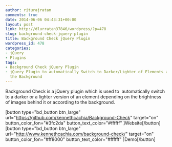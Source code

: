 ```yaml
---
author: riturajratan
comments: true
date: 2014-06-06 04:43:31+00:00
layout: post
link: http://dlurratan37846/wordpress/?p=478
slug: background-check-jquery-plugin
title: Background Check jQuery Plugin
wordpress_id: 478
categories:
- jQuery
- Plugins
tags:
- Background Check jQuery Plugin
- jQuery Plugin to automatically Switch to Darker/Lighter of Elements according to
  the Background
---
```


Background Check is a jQuery plugin which is used to  automatically switch to a darker or a lighter version of an element depending on the brightness of images behind it or according to the background.

[button type="bd_button btn_large" url="https://github.com/kennethcachia/Background-Check" target="on" button_color_fon="#3fc2da" button_text_color="#ffffff" ]Website[/button]  [button type="bd_button btn_large" url="http://www.kennethcachia.com/background-check/" target="on" button_color_fon="#ff8000" button_text_color="#ffffff" ]Demo[/button]
